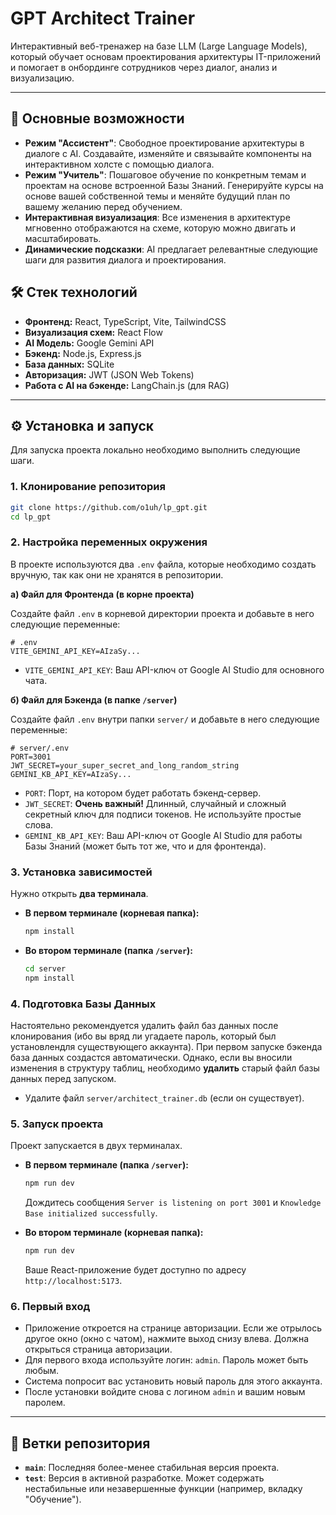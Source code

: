 
# GPT Architect Trainer

Интерактивный веб-тренажер на базе LLM (Large Language Models), который обучает основам проектирования архитектуры IT-приложений и помогает в онбординге сотрудников через диалог, анализ и визуализацию.

---

## 🚀 Основные возможности

*   **Режим "Ассистент"**: Свободное проектирование архитектуры в диалоге с AI. Создавайте, изменяйте и связывайте компоненты на интерактивном холсте с помощью диалога.
*   **Режим "Учитель"**: Пошаговое обучение по конкретным темам и проектам на основе встроенной Базы Знаний. Генерируйте курсы на основе вашей собственной темы и меняйте будущий план по вашему желанию перед обучением.
*   **Интерактивная визуализация**: Все изменения в архитектуре мгновенно отображаются на схеме, которую можно двигать и масштабировать.
*   **Динамические подсказки**: AI предлагает релевантные следующие шаги для развития диалога и проектирования.

## 🛠️ Стек технологий

*   **Фронтенд:** React, TypeScript, Vite, TailwindCSS
*   **Визуализация схем:** React Flow
*   **AI Модель:** Google Gemini API
*   **Бэкенд:** Node.js, Express.js
*   **База данных:** SQLite
*   **Авторизация:** JWT (JSON Web Tokens)
*   **Работа с AI на бэкенде:** LangChain.js (для RAG)

---

## ⚙️ Установка и запуск

Для запуска проекта локально необходимо выполнить следующие шаги.

### 1. Клонирование репозитория

```bash
git clone https://github.com/o1uh/lp_gpt.git
cd lp_gpt
```

### 2. Настройка переменных окружения

В проекте используются два `.env` файла, которые необходимо создать вручную, так как они не хранятся в репозитории.

**а) Файл для Фронтенда (в корне проекта)**

Создайте файл `.env` в корневой директории проекта и добавьте в него следующие переменные:

```
# .env
VITE_GEMINI_API_KEY=AIzaSy...
```
*   `VITE_GEMINI_API_KEY`: Ваш API-ключ от Google AI Studio для основного чата.

**б) Файл для Бэкенда (в папке `/server`)**

Создайте файл `.env` внутри папки `server/` и добавьте в него следующие переменные:

```
# server/.env
PORT=3001
JWT_SECRET=your_super_secret_and_long_random_string
GEMINI_KB_API_KEY=AIzaSy...
```
*   `PORT`: Порт, на котором будет работать бэкенд-сервер.
*   `JWT_SECRET`: **Очень важный!** Длинный, случайный и сложный секретный ключ для подписи токенов. Не используйте простые слова.
*   `GEMINI_KB_API_KEY`: Ваш API-ключ от Google AI Studio для работы Базы Знаний (может быть тот же, что и для фронтенда).

### 3. Установка зависимостей

Нужно открыть **два терминала**.

*   **В первом терминале (корневая папка):**
    ```bash
    npm install
    ```
*   **Во втором терминале (папка `/server`):**
    ```bash
    cd server
    npm install
    ```

### 4. Подготовка Базы Данных

Настоятельно рекомендуется удалить файл баз данных после клонирования (ибо вы вряд ли угадаете пароль, который был установлендля существующего аккаунта).
При первом запуске бэкенда база данных создастся автоматически. Однако, если вы вносили изменения в структуру таблиц, необходимо **удалить** старый файл базы данных перед запуском.

*   Удалите файл `server/architect_trainer.db` (если он существует).

### 5. Запуск проекта

Проект запускается в двух терминалах.

*   **В первом терминале (папка `/server`):**
    ```bash
    npm run dev
    ```
    Дождитесь сообщения `Server is listening on port 3001` и `Knowledge Base initialized successfully`.

*   **Во втором терминале (корневая папка):**
    ```bash
    npm run dev
    ```
    Ваше React-приложение будет доступно по адресу `http://localhost:5173`.

### 6. Первый вход

*   Приложение откроется на странице авторизации. Если же отрылось другое окно (окно с чатом), нажмите выход снизу влева. Должна открыться страница авторизации.
*   Для первого входа используйте логин: `admin`. Пароль может быть любым.
*   Система попросит вас установить новый пароль для этого аккаунта.
*   После установки войдите снова с логином `admin` и вашим новым паролем.

---

## 🌳 Ветки репозитория

*   **`main`**: Последняя более-менее стабильная версия проекта.
*   **`test`**: Версия в активной разработке. Может содержать нестабильные или незавершенные функции (например, вкладку "Обучение").
